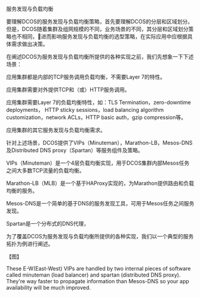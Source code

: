 服务发现与负载均衡

要理解DCOS的服务发现与负载均衡策略，首先要理解DCOS的分层和区域划分。但是，DCOS随着集群及组网规模的不同，业务场景的不同，其分层和区域划分策略也不相同，进而影响服务发现与负载均衡的选型策略，在实际应用中应根据具体需求做出决策。

在阐述DCOS为服务发现与负载均衡所提供的各种实现之前，我们先想象一下下述场景：

应用集群都是内部的TCP服务调用负载均衡，不需要Layer 7的特性。

应用集群需要对外提供TCP和（或）HTTP服务调用。

应用集群需要Layer 7的负载均衡特性，如：TLS Termination，zero-downtime deployments， HTTP sticky sessions，load balancing algorithm customization，network ACLs，HTTP basic auth，gzip compression等。

应用集群的其它服务发现与负载均衡需求。

针对上述场景，DCOS提供了VIPs（Minuteman），Marathon-LB，Mesos-DNS及Distributed DNS proxy（Spartan）等服务组件及策略。

VIPs（Minuteman）是一个4层负载均衡实现，用于DCOS集群内部Mesos任务之间大多数TCP流量的负载均衡。

Marathon-LB（MLB）是一个基于HAProxy实现的，为Marathon提供路由和负载均衡的服务。

Mesos-DNS是一个简单的基于DNS的服务发现工具，可用于Mesos任务之间服务发现。

Spartan是一个分布式的DNS代理，

为了覆盖DCOS为服务发现与负载均衡所提供的各种实现，我们以一个典型的服务拓扑为例进行阐述。

【图】

These E-W\(East-West\) VIPs are handled by two internal pieces of software called minuteman \(load balancer\) and spartan \(distributed DNS proxy\). They're way faster to propagate information than Mesos-DNS so your app availability will be much improved.



